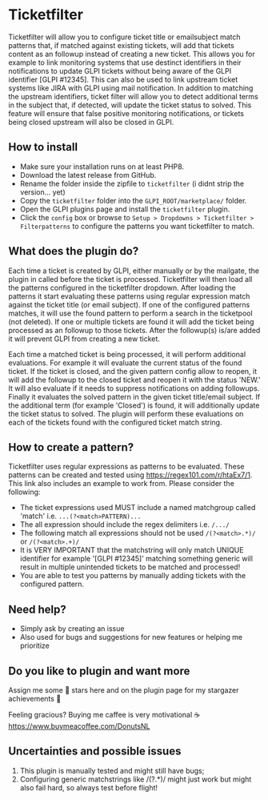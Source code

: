 #  Ticketfilter
Ticketfilter will allow you to configure ticket title or emailsubject match patterns that, if matched against existing tickets, will add that tickets content as an followup instead of creating a new ticket. This allows you for example to link monitoring systems that use destinct identifiers in their notifications to update GLPI tickets without being aware of the GLPI identifier [GLPI #12345]. This can also be used to link upstream ticket systems like JIRA with GLPI using mail notification. In addition to matching the upstream identifiers, ticket filter will allow you to detect additional terms in the subject that, if detected, will update the ticket status to solved. This feature will ensure that false positive monitoring notifications, or tickets being closed upstream will also be closed in GLPI.

## How to install
- Make sure your installation runs on at least PHP8. 
- Download the latest release from GitHub.
- Rename the folder inside the zipfile to `ticketfilter` (i didnt strip the version... yet)
- Copy the `ticketfilter` folder into the `GLPI_ROOT/marketplace/` folder.
- Open the GLPI plugins page and install the `ticketfilter` plugin.
- Click the `config` box or browse to `Setup > Dropdowns > Ticketfilter > Filterpatterns` to configure the patterns you want ticketfilter to match.

## What does the plugin do?
Each time a ticket is created by GLPI, either manually or by the mailgate, the plugin in called before the ticket is processed. Ticketfilter will then load all the patterns configured in the ticketfilter dropdown. After loading the patterns it start evaluating these patterns using regular expression match against the ticket title (or email subject). If one of the configured patterns matches, it will use the found pattern to perform a search in the ticketpool (not deleted). If one or multiple tickets are found it will add the ticket being processed as an followup to those tickets. After the followup(s) is/are added it will prevent GLPI from creating a new ticket.

Each time a matched ticket is being processed, it will perform additional evaluations. For example it will evaluate the current status of the found ticket. If the ticket is closed, and the given pattern config allow to reopen, it will add the followup to the closed ticket and reopen it with the status 'NEW.' It will also evaluate if it needs to suppress notifications on adding followups. Finally it evaluates the solved pattern in the given ticket title/email subject. If the additional term (for example 'Closed') is found, it will additionally update the ticket status to solved. The plugin will perform these evaluations on each of the tickets found with the configured ticket match string.

## How to create a pattern?
Ticketfilter uses regular expressions as patterns to be evaluated. These patterns can be created and tested using https://regex101.com/r/htaEx7/1. This link also includes an example to work from. Please consider the following:

* The ticket expressions used MUST include a named matchgroup called 'match' i.e. `...(?<match>PATTERN)...`
* The all expression should include the regex delimiters i.e. `/.../`
* The following match all expressions should not be used `/(?<match>.*)/` or `/(?<match>.+)/`
* It is VERY IMPORTANT that the matchstring will only match UNIQUE identifier for example '[GLPI #12345]'
  matching something generic will result in multiple unintended tickets to be matched and processed!
* You are able to test you patterns by manually adding tickets with the configured pattern. 

## Need help?
* Simply ask by creating an issue
* Also used for bugs and suggestions for new features or helping me prioritize

## Do you like to plugin and want more

Assign me some 💫 stars here and on the plugin page for my stargazer achievements 💪

Feeling gracious? 
Buying me caffee is very motivational ☕
https://www.buymeacoffee.com/DonutsNL


## Uncertainties and possible issues
1.  This plugin is manually tested and might still have bugs;
2.  Configuring generic matchstrings like /(?<match>.*)/ might just work but might also fail hard, so always test before flight!
